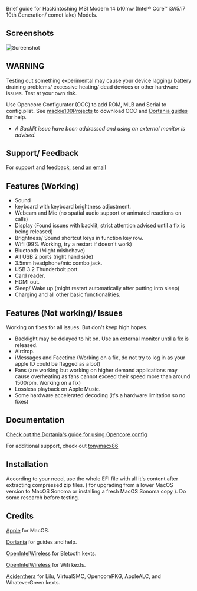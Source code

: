 Brief guide for Hackintoshing MSI Modern 14 b10mw (Intel® Core™ i3/i5/i7 10th Generation/ comet lake) Models.

## Screenshots

![Screenshot](https://private-user-images.githubusercontent.com/103637434/304711056-05324ca9-d345-47c0-9d4f-3ad4f0646abc.png?jwt=eyJhbGciOiJIUzI1NiIsInR5cCI6IkpXVCJ9.eyJpc3MiOiJnaXRodWIuY29tIiwiYXVkIjoicmF3LmdpdGh1YnVzZXJjb250ZW50LmNvbSIsImtleSI6ImtleTUiLCJleHAiOjE3MDc5MDg3NDYsIm5iZiI6MTcwNzkwODQ0NiwicGF0aCI6Ii8xMDM2Mzc0MzQvMzA0NzExMDU2LTA1MzI0Y2E5LWQzNDUtNDdjMC05ZDRmLTNhZDRmMDY0NmFiYy5wbmc_WC1BbXotQWxnb3JpdGhtPUFXUzQtSE1BQy1TSEEyNTYmWC1BbXotQ3JlZGVudGlhbD1BS0lBVkNPRFlMU0E1M1BRSzRaQSUyRjIwMjQwMjE0JTJGdXMtZWFzdC0xJTJGczMlMkZhd3M0X3JlcXVlc3QmWC1BbXotRGF0ZT0yMDI0MDIxNFQxMTAwNDZaJlgtQW16LUV4cGlyZXM9MzAwJlgtQW16LVNpZ25hdHVyZT0xZWE1YTEyNWUyYjAyZTRjYWE2N2E1MGViOTBiOWM2NGQ1NzE4YTVjODQ1NTc0OTVkYmQ0MGE2ZDdmMGUzZWE3JlgtQW16LVNpZ25lZEhlYWRlcnM9aG9zdCZhY3Rvcl9pZD0wJmtleV9pZD0wJnJlcG9faWQ9MCJ9.gI9CrkqJb_umq7_zzOIArEqrjQdjiyivkHvUxyxDYGY)



## WARNING
Testing out something experimental may cause your device lagging/ battery draining problems/ excessive heating/ dead devices or other hardware issues. Test at your own risk.

Use Opencore Configurator (OCC) to add ROM, MLB and Serial to config.plist.
See [mackie100Projects](https://mackie100projects.altervista.org/download-opencore-configurator) to download OCC and [Dortania guides](https://dortania.github.io/OpenCore-Post-Install/universal/iservices.html) for help.

- *A Backlit issue have been addressed and using an external monitor is advised.*
## Support/ Feedback

For support and feedback, [send an email](sithumkottearachchi@outlook.com)


## Features (Working)

- Sound
- keyboard with keyboard brightness adjustment.
- Webcam and Mic (no spatial audio support or animated reactions on calls)
- Display (Found issues with backlit, strict attention advised until a fix is being released)
- Brightness/ Sound shortcut keys in function key row.
- Wifi (99% Working, try a restart if doesn't work)
- Bluetooth (Might misbehave)
- All USB 2 ports (right hand side)
- 3.5mm headphone/mic combo jack.
- USB 3.2 Thunderbolt port.
- Card reader.
- HDMI out.
- Sleep/ Wake up (might restart automatically after putting into sleep)
- Charging and all other basic functionalities.

## Features (Not working)/ Issues
Working on fixes for all issues. But don't keep high hopes.
- Backlight may be delayed to hit on. Use an external monitor until a fix is released.
- Airdrop.
- iMessages and Facetime (Working on a fix, do not try to log in as your apple ID could be flagged as a bot)
- Fans (are working but working on higher demand applications may cause overheating as fans cannot exceed their speed more than around 1500rpm. Working on a fix)
- Lossless playback on Apple Music.
- Some hardware accelerated decoding (it's a hardware limitation so no fixes)
## Documentation

[Check out the Dortania's guide for using Opencore config](https://dortania.github.io/OpenCore-Install-Guide/) 

For additional support, check out [tonymacx86](https://www.tonymacx86.com/)
## Installation
According to your need, use the whole EFI file with all it's content after extracting compressed zip files. ( for upgrading from a lower MacOS version to MacOS Sonoma or installing a fresh MacOS Sonoma copy ). Do some research before testing.

## Credits
[Apple](https://www.apple.com/) for MacOS.

[Dortania](https://github.com/dortania) for guides and help.

[OpenIntelWireless](https://github.com/OpenIntelWireless/IntelBluetoothFirmware) for Bletooth kexts.

[OpenIntelWireless](https://github.com/OpenIntelWireless/itlwm?tab=readme-ov-file) for Wifi kexts.

[Acidenthera](https://github.com/acidanthera) for Lilu, VirtualSMC, OpencorePKG, AppleALC, and WhateverGreen kexts. 
